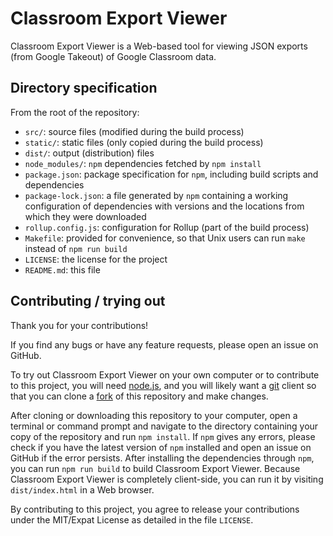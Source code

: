 # Classroom Export Viewer

Classroom Export Viewer is a Web-based tool for viewing JSON exports
(from Google Takeout) of Google Classroom data.

## Directory specification

From the root of the repository:
- `src/`: source files (modified during the build process)
- `static/`: static files (only copied during the build process)
- `dist/`: output (distribution) files
- `node_modules/`: `npm` dependencies fetched by `npm install`
- `package.json`: package specification for `npm`, including build scripts
  and dependencies
- `package-lock.json`: a file generated by `npm` containing a working
  configuration of dependencies with versions and the locations from
  which they were downloaded
- `rollup.config.js`: configuration for Rollup (part of the build process)
- `Makefile`: provided for convenience, so that Unix users can run `make`
  instead of `npm run build`
- `LICENSE`: the license for the project
- `README.md`: this file

## Contributing / trying out

Thank you for your contributions!

If you find any bugs or have any feature requests, please open an issue on
GitHub.

To try out Classroom Export Viewer on your own computer or to
contribute to this project, you will need [node.js](https://nodejs.org/),
and you will likely want a [git](https://git-scm.com/) client so that
you can clone a [fork](https://guides.github.com/activities/forking/)
of this repository and make changes.

After cloning or downloading this repository to your computer, open
a terminal or command prompt and navigate to the directory containing
your copy of the repository and run `npm install`. If `npm` gives any
errors, please check if you have the latest version of `npm` installed
and open an issue on GitHub if the error persists. After installing
the dependencies through `npm`, you can run `npm run build` to build
Classroom Export Viewer. Because Classroom Export Viewer is completely
client-side, you can run it by visiting `dist/index.html` in a Web browser.

By contributing to this project, you agree to release your
contributions under the MIT/Expat License as detailed in the file `LICENSE`.
